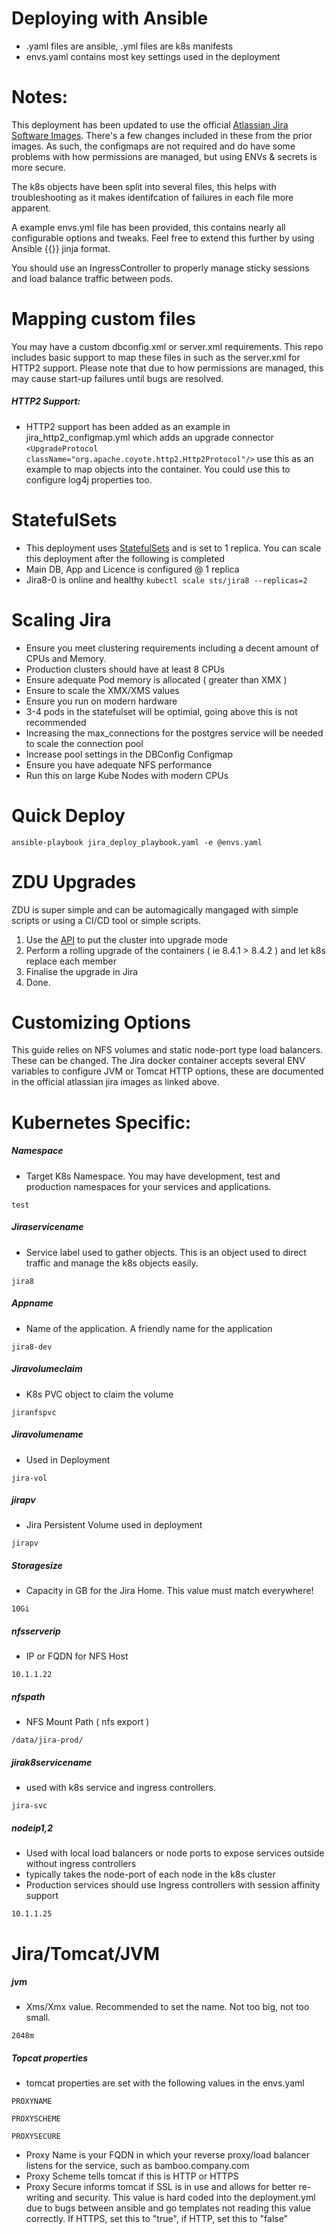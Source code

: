 # Deploying with Ansible
* .yaml files are ansible, .yml files are k8s manifests
* envs.yaml contains most key settings used in the deployment

# Notes:
This deployment has been updated to use the official [Atlassian Jira Software Images](https://hub.docker.com/r/atlassian/jira-software). There's a few changes included in these from the prior images. As such, the configmaps are not required and do have some problems with how permissions are managed, but using ENVs & secrets is more secure. 

The k8s objects have been split into several files, this helps with troubleshooting as it makes identifcation of failures in each file more apparent. 

A example envs.yml file has been provided, this contains nearly all configurable options and tweaks. Feel free to extend this further by using Ansible {{}} jinja format. 

You should use an IngressController to properly manage sticky sessions and load balance traffic between pods.

# Mapping custom files
You may have a custom dbconfig.xml or server.xml requirements. This repo includes basic support to map these files in such as the server.xml for HTTP2 support. Please note that due to how permissions are managed, this may cause start-up failures until bugs are resolved. 

##### HTTP2 Support:
* HTTP2 support has been added as an example in jira_http2_configmap.yml which adds an upgrade connector ```<UpgradeProtocol className="org.apache.coyote.http2.Http2Protocol"/>``` use this as an example to map objects into the container. You could use this to configure log4j properties too. 

# StatefulSets
* This deployment uses [StatefulSets](https://kubernetes.io/docs/tutorials/stateful-application/basic-stateful-set/) and is set to 1 replica. You can scale this deployment after the following is completed
* Main DB, App and Licence is configured @ 1 replica
* Jira8-0 is online and healthy
```kubectl scale sts/jira8 --replicas=2```

# Scaling Jira
* Ensure you meet clustering requirements including a decent amount of CPUs and Memory.
* Production clusters should have at least 8 CPUs
* Ensure adequate Pod memory is allocated ( greater than XMX )
* Ensure to scale the XMX/XMS values
* Ensure you run on modern hardware
* 3-4 pods in the statefulset will be optimial, going above this is not recommended
* Increasing the max_connections for the postgres service will be needed to scale the connection pool
* Increase pool settings in the DBConfig Configmap
* Ensure you have adequate NFS performance
* Run this on large Kube Nodes with modern CPUs



# Quick Deploy
```ansible-playbook jira_deploy_playbook.yaml -e @envs.yaml```

# ZDU Upgrades
ZDU is super simple and can be automagically mangaged with simple scripts or using a CI/CD tool or simple scripts.
1. Use the [API](https://docs.atlassian.com/software/jira/docs/api/REST/8.5.2/#api/2/cluster/zdu) to put the cluster into upgrade mode
2. Perform a rolling upgrade of the containers ( ie 8.4.1 > 8.4.2 ) and let k8s replace each member
3. Finalise the upgrade in Jira
4. Done. 

# Customizing Options
This guide relies on NFS volumes and static node-port type load balancers. These can be changed. The Jira docker container accepts several ENV variables to configure JVM or Tomcat HTTP options, these are documented in the official atlassian jira images as linked above. 

# Kubernetes Specific:

##### Namespace
* Target K8s Namespace. You may have development, test and production namespaces for your services and applications. 

```test```

##### Jiraservicename
* Service label used to gather objects. This is an object used to direct traffic and manage the k8s objects easily.

```jira8```

##### Appname
* Name of the application. A friendly name for the application

```jira8-dev```

##### Jiravolumeclaim
* K8s PVC object to claim the volume

```jiranfspvc```

##### Jiravolumename
* Used in Deployment

```jira-vol```

##### jirapv
* Jira Persistent Volume used in deployment

```jirapv```

##### Storagesize
* Capacity in GB for the Jira Home. This value must match everywhere! 

```10Gi```

##### nfsserverip
* IP or FQDN for NFS Host

```10.1.1.22```

##### nfspath
* NFS Mount Path ( nfs export )

```/data/jira-prod/```

##### jirak8servicename
* used with k8s service and ingress controllers.

```jira-svc```

##### nodeip1,2
* Used with local load balancers or node ports to expose services outside without ingress controllers
* typically takes the node-port of each node in the k8s cluster
* Production services should use Ingress controllers with session affinity support

```10.1.1.25```

# Jira/Tomcat/JVM
##### jvm
* Xms/Xmx value. Recommended to set the name. Not too big, not too small.

```2048m```

##### Topcat properties
* tomcat properties are set with the following values in the envs.yaml

```PROXYNAME```


```PROXYSCHEME```


```PROXYSECURE```


* Proxy Name is your FQDN in which your reverse proxy/load balancer listens for the service, such as bamboo.company.com
* Proxy Scheme tells tomcat if this is HTTP or HTTPS
* Proxy Secure informs tomcat if SSL is in use and allows for better re-writing and security. This value is hard coded into the deployment.yml due to bugs between ansible and go templates not reading this value correctly. If HTTPS, set this to "true", if HTTP, set this to "false"
